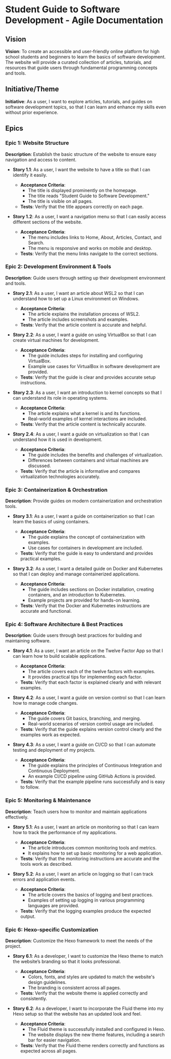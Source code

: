 # Student Guide to Software Development - Agile Documentation

## Vision

**Vision**: To create an accessible and user-friendly online platform for high school students and beginners to learn the basics of software development. The website will provide a curated collection of articles, tutorials, and resources that guide users through fundamental programming concepts and tools.

## Initiative/Theme

**Initiative**: As a user, I want to explore articles, tutorials, and guides on software development topics, so that I can learn and enhance my skills even without prior experience.

## Epics

### Epic 1: Website Structure
**Description**: Establish the basic structure of the website to ensure easy navigation and access to content.

- **Story 1.1**: As a user, I want the website to have a title so that I can identify it easily.
  - **Acceptance Criteria**:
    - The title is displayed prominently on the homepage.
    - The title reads "Student Guide to Software Development."
    - The title is visible on all pages.
  - **Tests**: Verify that the title appears correctly on each page.

- **Story 1.2**: As a user, I want a navigation menu so that I can easily access different sections of the website.
  - **Acceptance Criteria**:
    - The menu includes links to Home, About, Articles, Contact, and Search.
    - The menu is responsive and works on mobile and desktop.
  - **Tests**: Verify that the menu links navigate to the correct sections.

### Epic 2: Development Environment & Tools
**Description**: Guide users through setting up their development environment and tools.

- **Story 2.1**: As a user, I want an article about WSL2 so that I can understand how to set up a Linux environment on Windows.
  - **Acceptance Criteria**:
    - The article explains the installation process of WSL2.
    - The article includes screenshots and examples.
  - **Tests**: Verify that the article content is accurate and helpful.

- **Story 2.2**: As a user, I want a guide on using VirtualBox so that I can create virtual machines for development.
  - **Acceptance Criteria**:
    - The guide includes steps for installing and configuring VirtualBox.
    - Example use cases for VirtualBox in software development are provided.
  - **Tests**: Verify that the guide is clear and provides accurate setup instructions.

- **Story 2.3**: As a user, I want an introduction to kernel concepts so that I can understand its role in operating systems.
  - **Acceptance Criteria**:
    - The article explains what a kernel is and its functions.
    - Real-world examples of kernel interactions are included.
  - **Tests**: Verify that the article content is technically accurate.

- **Story 2.4**: As a user, I want a guide on virtualization so that I can understand how it is used in development.
  - **Acceptance Criteria**:
    - The guide includes the benefits and challenges of virtualization.
    - Differences between containers and virtual machines are discussed.
  - **Tests**: Verify that the article is informative and compares virtualization technologies accurately.

### Epic 3: Containerization & Orchestration
**Description**: Provide guides on modern containerization and orchestration tools.

- **Story 3.1**: As a user, I want a guide on containerization so that I can learn the basics of using containers.
  - **Acceptance Criteria**:
    - The guide explains the concept of containerization with examples.
    - Use cases for containers in development are included.
  - **Tests**: Verify that the guide is easy to understand and provides practical examples.

- **Story 3.2**: As a user, I want a detailed guide on Docker and Kubernetes so that I can deploy and manage containerized applications.
  - **Acceptance Criteria**:
    - The guide includes sections on Docker installation, creating containers, and an introduction to Kubernetes.
    - Example projects are provided for hands-on learning.
  - **Tests**: Verify that the Docker and Kubernetes instructions are accurate and functional.

### Epic 4: Software Architecture & Best Practices
**Description**: Guide users through best practices for building and maintaining software.

- **Story 4.1**: As a user, I want an article on the Twelve Factor App so that I can learn how to build scalable applications.
  - **Acceptance Criteria**:
    - The article covers each of the twelve factors with examples.
    - It provides practical tips for implementing each factor.
  - **Tests**: Verify that each factor is explained clearly and with relevant examples.

- **Story 4.2**: As a user, I want a guide on version control so that I can learn how to manage code changes.
  - **Acceptance Criteria**:
    - The guide covers Git basics, branching, and merging.
    - Real-world scenarios of version control usage are included.
  - **Tests**: Verify that the guide explains version control clearly and the examples work as expected.

- **Story 4.3**: As a user, I want a guide on CI/CD so that I can automate testing and deployment of my projects.
  - **Acceptance Criteria**:
    - The guide explains the principles of Continuous Integration and Continuous Deployment.
    - An example CI/CD pipeline using GitHub Actions is provided.
  - **Tests**: Verify that the example pipeline runs successfully and is easy to follow.

### Epic 5: Monitoring & Maintenance
**Description**: Teach users how to monitor and maintain applications effectively.

- **Story 5.1**: As a user, I want an article on monitoring so that I can learn how to track the performance of my applications.
  - **Acceptance Criteria**:
    - The article introduces common monitoring tools and metrics.
    - It explains how to set up basic monitoring for a web application.
  - **Tests**: Verify that the monitoring instructions are accurate and the tools work as described.

- **Story 5.2**: As a user, I want an article on logging so that I can track errors and application events.
  - **Acceptance Criteria**:
    - The article covers the basics of logging and best practices.
    - Examples of setting up logging in various programming languages are provided.
  - **Tests**: Verify that the logging examples produce the expected output.

### Epic 6: Hexo-specific Customization
**Description**: Customize the Hexo framework to meet the needs of the project.

- **Story 6.1**: As a developer, I want to customize the Hexo theme to match the website’s branding so that it looks professional.
  - **Acceptance Criteria**:
    - Colors, fonts, and styles are updated to match the website's design guidelines.
    - The branding is consistent across all pages.
  - **Tests**: Verify that the website theme is applied correctly and consistently.

- **Story 6.2**: As a developer, I want to incorporate the Fluid theme into my Hexo setup so that the website has an updated look and feel.
  - **Acceptance Criteria**:
    - The Fluid theme is successfully installed and configured in Hexo.
    - The website displays the new theme features, including a search bar for easier navigation.
  - **Tests**: Verify that the Fluid theme renders correctly and functions as expected across all pages.
